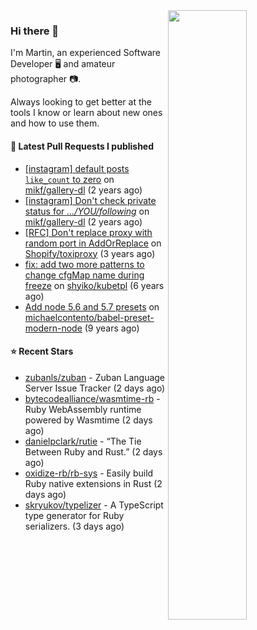 <img align="right" src="https://github-profile-summary-cards.vercel.app/api/cards/profile-details?username=tinnet&theme=github" width="50%"/>
<h3 class="mt-n3">Hi there 👋</h3>

I'm Martin, an experienced Software Developer 🖥️ and amateur photographer 📷.

Always looking to get better at the tools I know or learn about new ones and how to use them.

#### 🔨 Latest Pull Requests I published

- [[instagram] default posts `like_count` to zero](https://github.com/mikf/gallery-dl/pull/5323) on [mikf/gallery-dl](https://github.com/mikf/gallery-dl) (2 years ago)
- [[instagram] Don&#39;t check private status for *.../YOU/following*](https://github.com/mikf/gallery-dl/pull/5322) on [mikf/gallery-dl](https://github.com/mikf/gallery-dl) (2 years ago)
- [[RFC] Don&#39;t replace proxy with random port in AddOrReplace](https://github.com/Shopify/toxiproxy/pull/356) on [Shopify/toxiproxy](https://github.com/Shopify/toxiproxy) (3 years ago)
- [fix: add two more patterns to change cfgMap name during freeze](https://github.com/shyiko/kubetpl/pull/12) on [shyiko/kubetpl](https://github.com/shyiko/kubetpl) (6 years ago)
- [Add node 5.6 and 5.7 presets](https://github.com/michaelcontento/babel-preset-modern-node/pull/35) on [michaelcontento/babel-preset-modern-node](https://github.com/michaelcontento/babel-preset-modern-node) (9 years ago)

#### ⭐ Recent Stars

- [zubanls/zuban](https://github.com/zubanls/zuban) - Zuban Language Server Issue Tracker (2 days ago)
- [bytecodealliance/wasmtime-rb](https://github.com/bytecodealliance/wasmtime-rb) - Ruby WebAssembly runtime powered by Wasmtime (2 days ago)
- [danielpclark/rutie](https://github.com/danielpclark/rutie) - “The Tie Between Ruby and Rust.” (2 days ago)
- [oxidize-rb/rb-sys](https://github.com/oxidize-rb/rb-sys) - Easily build Ruby native extensions in Rust (2 days ago)
- [skryukov/typelizer](https://github.com/skryukov/typelizer) - A TypeScript type generator for Ruby serializers. (3 days ago)
